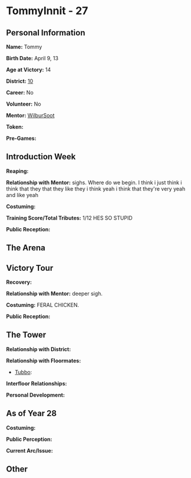 # TommyInnit - 27

## Personal Information
**Name:** Tommy

**Birth Date:** April 9, 13

**Age at Victory:** 14

**District:** [10](../../Worldbuilding/Districts/district10.md)

**Career:** No

**Volunteer:** No

**Mentor:** [WilburSoot](../floor2/WilburSoot.md)

**Token:** 

**Pre-Games:** 

## Introduction Week
**Reaping:**

**Relationship with Mentor:** sighs. Where do we begin. I think i just think i think that they that they like they i think yeah i think that they're very yeah and like yeah

**Costuming:** 

**Training Score/Total Tributes:** 1/12 HES SO STUPID

**Public Reception:** 

## The Arena 

## Victory Tour
**Recovery:** 

**Relationship with Mentor:** deeper sigh.

**Costuming:** FERAL CHICKEN.

**Public Reception:** 

## The Tower
**Relationship with District:**

**Relationship with Floormates:** 
- [Tubbo](Tubbo_.md): 

**Interfloor Relationships:** 

**Personal Development:**

## As of Year 28
**Costuming:**

**Public Perception:**

**Current Arc/Issue:**

## Other
